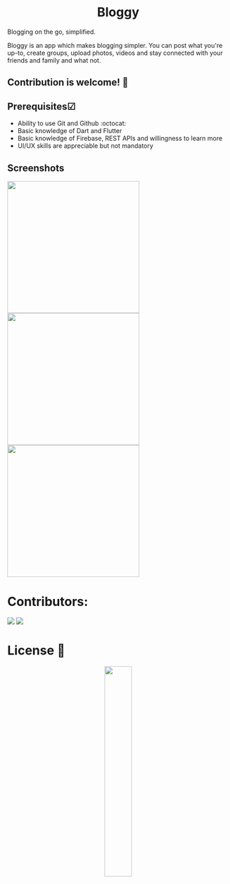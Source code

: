 <h1 align="center"><b>Bloggy</b></h1>

Blogging on the go, simplified.

Bloggy is an app which makes blogging simpler. You can post what you're up-to, create groups, upload photos, videos and stay connected with your friends and family and what not.


## Contribution is welcome! 🎉


## Prerequisites☑
- Ability to use Git and Github :octocat:
- Basic knowledge of Dart and Flutter
- Basic knowledge of Firebase, REST APIs and willingness to learn more
- UI/UX skills are appreciable but not mandatory


## Screenshots

<div class="row">
  <div class="column">
    <img src="https://github.com/nerdynikhil/bloggy/blob/master/Screenshots/Screenshot%20(1).png"  width="300">
  </div>
  <div class="column">
    <img src="https://github.com/nerdynikhil/bloggy/blob/master/Screenshots/Screenshot%20(2).png"  width="300">
  </div
  <div class="column">
    <img src="https://github.com/nerdynikhil/bloggy/blob/master/Screenshots/Screenshot%20(3).png"  width="300">
  </div>
</div>


# Contributors: 
[![](https://github.com/nerdynikhil.png?size=50)](https://github.com/nerdynikhil)
[![](https://github.com/microaditi.png?size=50)](https://github.com/microaditi)

# License 📝
<p align="center"><img width=35% src="https://media.giphy.com/media/xUPGcJGy8I928yIlAQ/giphy.gif"></p>

